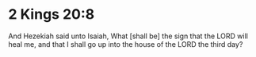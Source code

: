 # 2 Kings 20:8

And Hezekiah said unto Isaiah, What [shall be] the sign that the LORD will heal me, and that I shall go up into the house of the LORD the third day?